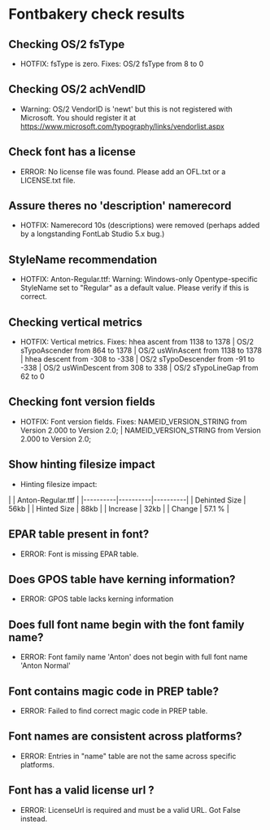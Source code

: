 # Fontbakery check results
## Checking OS/2 fsType
* HOTFIX: fsType is zero. Fixes: OS/2 fsType from 8 to 0

## Checking OS/2 achVendID
* Warning: OS/2 VendorID is 'newt' but this is not registered with Microsoft. You should register it at https://www.microsoft.com/typography/links/vendorlist.aspx

## Check font has a license
* ERROR: No license file was found. Please add an OFL.txt or a LICENSE.txt file.

## Assure theres no 'description' namerecord
* HOTFIX: Namerecord 10s (descriptions) were removed (perhaps added by a longstanding FontLab Studio 5.x bug.)

## StyleName recommendation
* HOTFIX: Anton-Regular.ttf: Warning: Windows-only Opentype-specific StyleName set to "Regular" as a default value. Please verify if this is correct.

## Checking vertical metrics
* HOTFIX: Vertical metrics. Fixes: hhea ascent from 1138 to 1378 | OS/2 sTypoAscender from 864 to 1378 | OS/2 usWinAscent from 1138 to 1378 | hhea descent from -308 to -338 | OS/2 sTypoDescender from -91 to -338 | OS/2 usWinDescent from 308 to 338 | OS/2 sTypoLineGap from 62 to 0

## Checking font version fields
* HOTFIX: Font version fields. Fixes: NAMEID_VERSION_STRING from Version 2.000 to Version 2.0; | NAMEID_VERSION_STRING from  V e r s i o n   2 . 0 0 0 to  V e r s i o n   2 . 0 ;

## Show hinting filesize impact
* Hinting filesize impact:

|  | Anton-Regular.ttf |
|----------|----------|----------|
| Dehinted Size | 56kb |
| Hinted Size | 88kb |
| Increase | 32kb |
| Change   | 57.1 % |


## EPAR table present in font?
* ERROR: Font is missing EPAR table.

## Does GPOS table have kerning information?
* ERROR: GPOS table lacks kerning information

## Does full font name begin with the font family name?
* ERROR: Font family name 'Anton' does not begin with full font name 'Anton Normal'

## Font contains magic code in PREP table?
* ERROR: Failed to find correct magic code in PREP table.

## Font names are consistent across platforms?
* ERROR: Entries in "name" table are not the same across specific platforms.

## Font has a valid license url ?
* ERROR: LicenseUrl is required and must be a valid URL. Got False instead.

